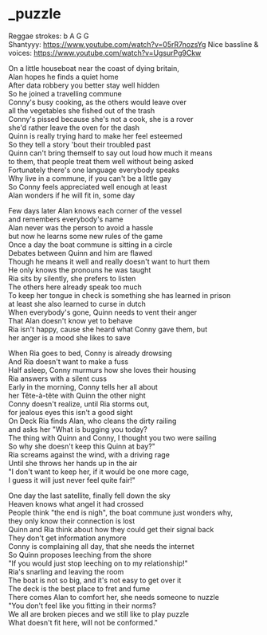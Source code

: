 # _puzzle

Reggae strokes: b A G G  
Shantyyy: https://www.youtube.com/watch?v=05rR7nozsYg
Nice bassline & voices: https://www.youtube.com/watch?v=UgsurPg9Ckw

On a little houseboat near the coast of dying britain,  
Alan hopes he finds a quiet home  
After data robbery you better stay well hidden  
So he joined a travelling commune  
Conny's busy cooking, as the others would leave over  
all the vegetables she fished out of the trash  
Conny's pissed because she's not a cook, she is a rover  
she'd rather leave the oven for the dash  
Quinn is really trying hard to make her feel esteemed  
So they tell a story 'bout their troubled past  
Quinn can't bring themself to say out loud how much it means  
to them, that people treat them well without being asked  
Fortunately there's one language everybody speaks  
Why live in a commune, if you can't be a little gay  
So Conny feels appreciated well enough at least  
Alan wonders if he will fit in, some day


Few days later Alan knows each corner of the vessel  
and remembers everybody's name  
Alan never was the person to avoid a hassle  
but now he learns some new rules of the game  
Once a day the boat commune is sitting in a circle  
Debates between Quinn and him are flawed  
Though he means it well and really doesn't want to hurt them  
He only knows the pronouns he was taught  
Ria sits by silently, she prefers to listen  
The others here already speak too much  
To keep her tongue in check is something she has learned in prison  
at least she also learned to curse in dutch  
When everybody's gone, Quinn needs to vent their anger  
That Alan doesn't know yet to behave  
Ria isn't happy, cause she heard what Conny gave them, but  
her anger is a mood she likes to save


When Ria goes to bed, Conny is already drowsing  
And Ria doesn't want to make a fuss  
Half asleep, Conny murmurs how she loves their housing  
Ria answers with a silent cuss  
Early in the morning, Conny tells her all about  
her Tête-à-tête with Quinn the other night  
Conny doesn't realize, until Ria storms out,  
for jealous eyes this isn't a good sight  
On Deck Ria finds Alan, who cleans the dirty railing  
and asks her "What is bugging you today?  
The thing with Quinn and Conny, I thought you two were sailing  
So why she doesn't keep this Quinn at bay?"  
Ria screams against the wind, with a driving rage  
Until she throws her hands up in the air  
"I don't want to keep her, if it would be one more cage,  
I guess it will just never feel quite fair!"


One day the last satellite, finally fell down the sky  
Heaven knows what angel it had crossed  
People think "the end is nigh", the boat commune just wonders why,  
they only know their connection is lost  
Quinn and Ria think about how they could get their signal back  
They don't get information anymore  
Conny is complaining all day, that she needs the internet  
So Quinn proposes leeching from the shore  
"If you would just stop leeching on to my relationship!"  
Ria's snarling and leaving the room  
The boat is not so big, and it's not easy to get over it  
The deck is the best place to fret and fume  
There comes Alan to comfort her, she needs someone to nuzzle  
"You don't feel like you fitting in their norms?  
We all are broken pieces and we still like to play puzzle  
What doesn't fit here, will not be conformed."

